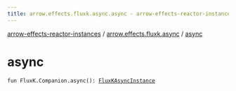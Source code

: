 ```yaml
---
title: arrow.effects.fluxk.async.async - arrow-effects-reactor-instances
---
```


[arrow-effects-reactor-instances](../index.html) / [arrow.effects.fluxk.async](index.html) / [async](./async.html)

# async

`fun FluxK.Companion.async(): `[`FluxKAsyncInstance`](../arrow.effects/-flux-k-async-instance/index.html)